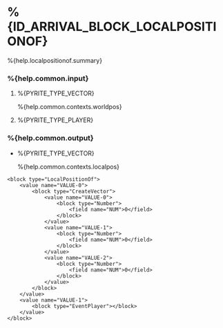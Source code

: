 # %{ID_ARRIVAL_BLOCK_LOCALPOSITIONOF}

%{help.localpositionof.summary}

### %{help.common.input}

1. %{PYRITE_TYPE_VECTOR}

    %{help.common.contexts.worldpos}

2. %{PYRITE_TYPE_PLAYER}

### %{help.common.output}

-   %{PYRITE_TYPE_VECTOR}

    %{help.common.contexts.localpos}

```
<block type="LocalPositionOf">
    <value name="VALUE-0">
        <block type="CreateVector">
            <value name="VALUE-0">
                <block type="Number">
                    <field name="NUM">0</field>
                </block>
            </value>
            <value name="VALUE-1">
                <block type="Number">
                    <field name="NUM">0</field>
                </block>
            </value>
            <value name="VALUE-2">
                <block type="Number">
                    <field name="NUM">0</field>
                </block>
            </value>
        </block>
    </value>
    <value name="VALUE-1">
        <block type="EventPlayer"></block>
    </value>
</block>
```